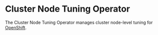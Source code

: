 # Cluster Node Tuning Operator

The Cluster Node Tuning Operator manages cluster node-level tuning for [OpenShift](https://openshift.io/).
